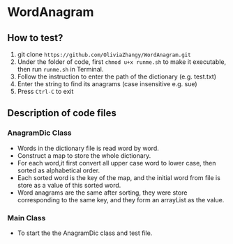 # WordAnagram

## How to test?
1. git clone `https://github.com/OliviaZhangy/WordAnagram.git` 
2. Under the folder of code, first `chmod u+x runme.sh` to make it executable, then run `runme.sh` in Terminal.
3. Follow the instruction to enter the path of the dictionary (e.g. test.txt)
4. Enter the string to find its anagrams (case insensitive e.g. sue)
5. Press `Ctrl-C` to exit

## Description of code files
### AnagramDic Class
- Words in the dictionary file is read word by word.
- Construct a map to store the whole dictionary.
- For each word,it first convert all upper case word to lower case, then sorted as alphabetical order. 
- Each sorted word is the key of the map, and the initial word from file is store as a value of this sorted word. 
- Word anagrams are the same after sorting, they were store corresponding to the same key, and they form an arrayList as the value.

### Main Class
- To start the the AnagramDic class and test file.

